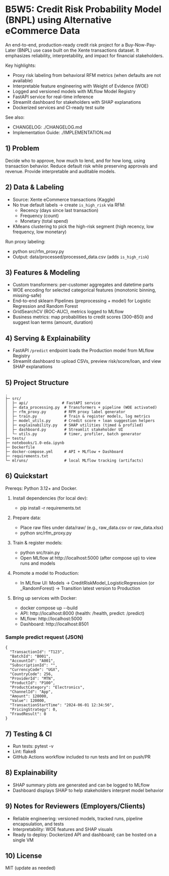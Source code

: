 # B5W5: Credit Risk Probability Model (BNPL) using Alternative eCommerce Data

An end-to-end, production-ready credit risk project for a Buy-Now-Pay-Later (BNPL) use case built on the Xente transactions dataset. It emphasizes reliability, interpretability, and impact for financial stakeholders.

Key highlights:

- Proxy risk labeling from behavioral RFM metrics (when defaults are not available)
- Interpretable feature engineering with Weight of Evidence (WOE)
- Logged and versioned models with MLflow Model Registry
- FastAPI service for real-time inference
- Streamlit dashboard for stakeholders with SHAP explanations
- Dockerized services and CI-ready test suite

See also:

- CHANGELOG: ./CHANGELOG.md
- Implementation Guide: ./IMPLEMENTATION.md

## 1) Problem

Decide who to approve, how much to lend, and for how long, using transaction behavior. Reduce default risk while preserving approvals and revenue. Provide interpretable and auditable models.

## 2) Data & Labeling

- Source: Xente eCommerce transactions (Kaggle)
- No true default labels → create `is_high_risk` via RFM:
  - Recency (days since last transaction)
  - Frequency (count)
  - Monetary (total spend)
- KMeans clustering to pick the high-risk segment (high recency, low frequency, low monetary)

Run proxy labeling:

- python src/rfm_proxy.py
- Output: data/processed/processed_data.csv (adds `is_high_risk`)

## 3) Features & Modeling

- Custom transformers: per-customer aggregates and datetime parts
- WOE encoding for selected categorical features (monotonic binning, missing-safe)
- End-to-end sklearn Pipelines (preprocessing + model) for Logistic Regression and Random Forest
- GridSearchCV (ROC-AUC), metrics logged to MLflow
- Business metrics: map probabilities to credit scores (300–850) and suggest loan terms (amount, duration)

## 4) Serving & Explainability

- FastAPI `/predict` endpoint loads the Production model from MLflow Registry
- Streamlit dashboard to upload CSVs, preview risk/score/loan, and view SHAP explanations

## 5) Project Structure

```
.
├─ src/
│  ├─ api/               # FastAPI service
│  ├─ data_processing.py  # Transformers + pipeline (WOE activated)
│  ├─ rfm_proxy.py        # RFM proxy label generator
│  ├─ train.py            # Train & register models, log metrics
│  ├─ model_utils.py      # Credit score + loan suggestion helpers
│  ├─ explainability.py   # SHAP utilities (timed & profiled)
│  ├─ dashboard.py        # Streamlit stakeholder UI
│  └─ utils.py            # timer, profiler, batch generator
├─ tests/
├─ notebooks/1.0-eda.ipynb
├─ Dockerfile
├─ docker-compose.yml     # API + MLflow + Dashboard
├─ requirements.txt
└─ mlruns/                # local MLflow tracking (artifacts)
```

## 6) Quickstart

Prereqs: Python 3.12+ and Docker.

1. Install dependencies (for local dev):

   - pip install -r requirements.txt

2. Prepare data:

   - Place raw files under data/raw/ (e.g., raw_data.csv or raw_data.xlsx)
   - python src/rfm_proxy.py

3. Train & register models:

   - python src/train.py
   - Open MLflow at http://localhost:5000 (after compose up) to view runs and models

4. Promote a model to Production:

   - In MLflow UI: Models → CreditRiskModel_LogisticRegression (or \_RandomForest) → Transition latest version to Production

5. Bring up services with Docker:
   - docker compose up --build
   - API: http://localhost:8000 (health: /health, predict: /predict)
   - MLflow: http://localhost:5000
   - Dashboard: http://localhost:8501

### Sample predict request (JSON)

```
{
  "TransactionId": "T123",
  "BatchId": "B001",
  "AccountId": "A001",
  "SubscriptionId": "",
  "CurrencyCode": "UGX",
  "CountryCode": 256,
  "ProviderId": "MTN",
  "ProductId": "P100",
  "ProductCategory": "Electronics",
  "ChannelId": "App",
  "Amount": 120000,
  "Value": 120000,
  "TransactionStartTime": "2024-06-01 12:34:56",
  "PricingStrategy": 0,
  "FraudResult": 0
}
```

## 7) Testing & CI

- Run tests: pytest -v
- Lint: flake8
- GitHub Actions workflow included to run tests and lint on push/PR

## 8) Explainability

- SHAP summary plots are generated and can be logged to MLflow
- Dashboard displays SHAP to help stakeholders interpret model behavior

## 9) Notes for Reviewers (Employers/Clients)

- Reliable engineering: versioned models, tracked runs, pipeline encapsulation, and tests
- Interpretability: WOE features and SHAP visuals
- Ready to deploy: Dockerized API and dashboard; can be hosted on a single VM

## 10) License

MIT (update as needed)
